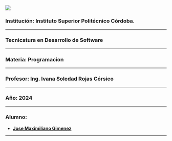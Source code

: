 <img src="https://github-production-user-asset-6210df.s3.amazonaws.com/86580762/237179645-e4bb6ff9-0bb5-441d-a98f-a4a6a53577e6.jpg">

### **Institución: Instituto Superior Politécnico Córdoba.**

<hr>

### **Tecnicatura en Desarrollo de Software**

<hr>

### **Materia:** Programacion

<hr>

### **Profesor:** Ing. Ivana Soledad Rojas Córsico


<hr>

### **Año:** 2024

<hr>

### **Alumno:**  

* **<a href="https://github.com/Maxg8704">Jose Maximiliano Gimenez</a>**
<hr>

